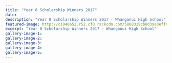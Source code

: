 ```yaml
---
title: "Year 8 Scholarship Winners 2017"
date: 
description: "Year 8 Scholarship Winners 2017 - Whanganui High School"
featured-image: http://c1940652.r52.cf0.rackcdn.com/5888319cb8d39a3eff001fdb/Year-8-Scholarship2016.jpg
excerpt: "Year 8 Scholarship Winners 2017 - Whanganui High School"
gallery-image-1: 
gallery-image-2: 
gallery-image-3: 
gallery-image-4: 
gallery-image-5: 
---
```

